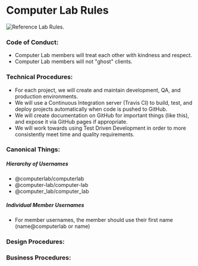# Computer Lab Rules

![Reference Lab Rules.](https://s-media-cache-ak0.pinimg.com/originals/b5/56/89/b55689ffec09c9e77d39b12fffccc8cf.jpg)

### Code of Conduct:
- Computer Lab members will treat each other with kindness and respect.
- Computer Lab members will not "ghost" clients.

### Technical Procedures:
- For each project, we will create and maintain development, QA, and production environments.
- We will use a Continuous Integration server (Travis CI) to build, test, and deploy projects 
  automatically when code is pushed to GitHub. 
- We will create documentation on GitHub for important things (like this), and expose it via GitHub 
  pages if appropriate.
- We will work towards using Test Driven Development in order to more consistently meet time and
  quality requirements.

### Canonical Things:

##### Hierarchy of Usernames
- @computerlab/computerlab
- @computer-lab/computer-lab 
- @computer_lab/computer_lab

##### Individual Member Usernames
- For member usernames, the member should use their first name (name@computerlab or name)

### Design Procedures:

### Business Procedures:


